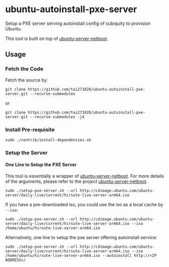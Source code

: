 # ubuntu-autoinstall-pxe-server

Setup a PXE server serving autoinstall config of subiquity to provision Ubuntu.

This tool is built on top of [ubuntu-server-netboot](https://github.com/dannf/ubuntu-server-netboot).


## Usage
### Fetch the Code

Fetch the source by:

```
git clone https://github.com/tai271828/ubuntu-autoinstall-pxe-server.git --recurse-submodules
```


or

```
git clone https://github.com/tai271828/ubuntu-autoinstall-pxe-server.git --recurse-submodules -j4
```


### Install Pre-requisite

```
sudo ./contrib/install-dependencies.sh
```


### Setup the Server
#### One Line to Setup the PXE Server

This tool is essentially a wrapper of [ubuntu-server-netboot](https://github.com/dannf/ubuntu-server-netboot). For more details of the arguments, please refer to the project [ubuntu-server-netboot](https://github.com/dannf/ubuntu-server-netboot).

```
sudo ./setup-pxe-server.sh --url http://cdimage.ubuntu.com/ubuntu-server/daily-live/current/hirsute-live-server-arm64.iso
```

If you have a pre-downloaded iso, you could use the iso as a local cache by `--iso`:

```
sudo ./setup-pxe-server.sh --url http://cdimage.ubuntu.com/ubuntu-server/daily-live/current/hirsute-live-server-arm64.iso --iso /home/ubuntu/hirsute-live-server-arm64.iso
```


Alternatively, one line to setup the pxe server offering autoinstall service:

```
sudo ./setup-pxe-server.sh --url http://cdimage.ubuntu.com/ubuntu-server/daily-live/current/hirsute-live-server-arm64.iso --iso /home/ubuntu/hirsute-live-server-arm64.iso --autoinstall http://<IP ADDRESS>/
```


